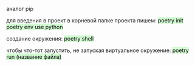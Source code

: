 аналог pip


для введения в проект в корневой папке проекта пишем:
<mark style="background: #BBFABBA6;">poetry init</mark>
<mark style="background: #BBFABBA6;">poetry env use python</mark>

создание окружения:
		<mark style="background: #BBFABBA6;">      poetry shell</mark>


чтобы что-тот запустить, не запуская виртуальное окружение:
<mark style="background: #BBFABBA6;">poetry run (название файла)</mark>


